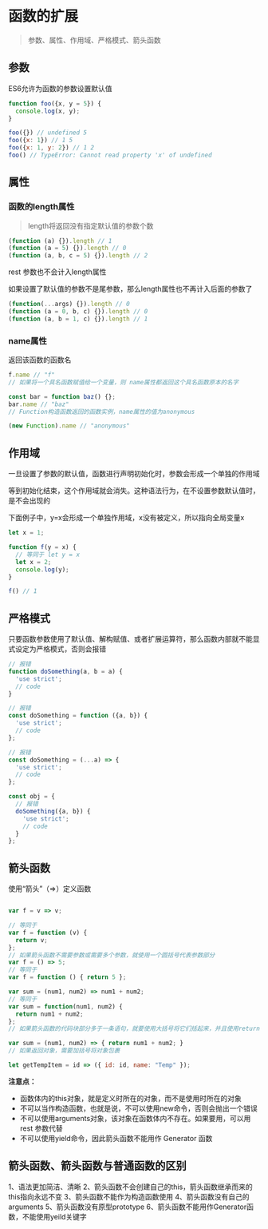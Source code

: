 # 函数的扩展

> 参数、属性、作用域、严格模式、箭头函数

## 参数

ES6允许为函数的参数设置默认值

```js
function foo({x, y = 5}) {
  console.log(x, y);
}

foo({}) // undefined 5
foo({x: 1}) // 1 5
foo({x: 1, y: 2}) // 1 2
foo() // TypeError: Cannot read property 'x' of undefined
```

## 属性

### 函数的length属性

> length将返回没有指定默认值的参数个数

```js
(function (a) {}).length // 1
(function (a = 5) {}).length // 0
(function (a, b, c = 5) {}).length // 2
```

rest 参数也不会计入length属性

如果设置了默认值的参数不是尾参数，那么length属性也不再计入后面的参数了

```js
(function(...args) {}).length // 0
(function (a = 0, b, c) {}).length // 0
(function (a, b = 1, c) {}).length // 1
```

### name属性

返回该函数的函数名

```js
f.name // "f"
// 如果将一个具名函数赋值给一个变量，则 name属性都返回这个具名函数原本的名字

const bar = function baz() {};
bar.name // "baz"
// Function构造函数返回的函数实例，name属性的值为anonymous

(new Function).name // "anonymous"
```

## 作用域

一旦设置了参数的默认值，函数进行声明初始化时，参数会形成一个单独的作用域

等到初始化结束，这个作用域就会消失。这种语法行为，在不设置参数默认值时，是不会出现的

下面例子中，y=x会形成一个单独作用域，x没有被定义，所以指向全局变量x

```js
let x = 1;

function f(y = x) {
  // 等同于 let y = x  
  let x = 2;
  console.log(y);
}

f() // 1
```

## 严格模式

只要函数参数使用了默认值、解构赋值、或者扩展运算符，那么函数内部就不能显式设定为严格模式，否则会报错

```js
// 报错
function doSomething(a, b = a) {
  'use strict';
  // code
}

// 报错
const doSomething = function ({a, b}) {
  'use strict';
  // code
};

// 报错
const doSomething = (...a) => {
  'use strict';
  // code
};

const obj = {
  // 报错
  doSomething({a, b}) {
    'use strict';
    // code
  }
};
```

## 箭头函数

使用“箭头”（=>）定义函数

```js

var f = v => v;

// 等同于
var f = function (v) {
  return v;
};
// 如果箭头函数不需要参数或需要多个参数，就使用一个圆括号代表参数部分
var f = () => 5;
// 等同于
var f = function () { return 5 };

var sum = (num1, num2) => num1 + num2;
// 等同于
var sum = function(num1, num2) {
  return num1 + num2;
};
// 如果箭头函数的代码块部分多于一条语句，就要使用大括号将它们括起来，并且使用return语句返回

var sum = (num1, num2) => { return num1 + num2; }
// 如果返回对象，需要加括号将对象包裹

let getTempItem = id => ({ id: id, name: "Temp" });
```

**注意点：**

* 函数体内的this对象，就是定义时所在的对象，而不是使用时所在的对象
* 不可以当作构造函数，也就是说，不可以使用new命令，否则会抛出一个错误
* 不可以使用arguments对象，该对象在函数体内不存在。如果要用，可以用 rest 参数代替
* 不可以使用yield命令，因此箭头函数不能用作 Generator 函数

## 箭头函数、箭头函数与普通函数的区别

1、语法更加简洁、清晰
2、箭头函数不会创建自己的this，箭头函数继承而来的this指向永远不变
3、箭头函数不能作为构造函数使用
4、箭头函数没有自己的arguments
5、箭头函数没有原型prototype
6、箭头函数不能用作Generator函数，不能使用yeild关键字
